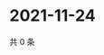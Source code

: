 # 2021-11-24

共 0 条

<!-- BEGIN WEIBO -->
<!-- 最后更新时间 Wed Nov 24 2021 12:14:53 GMT+0800 (China Standard Time) -->

<!-- END WEIBO -->
